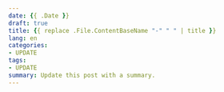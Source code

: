 ```yaml
---
date: {{ .Date }}
draft: true
title: {{ replace .File.ContentBaseName "-" " " | title }}
lang: en
categories:
- UPDATE
tags:
- UPDATE
summary: Update this post with a summary.
---
```

